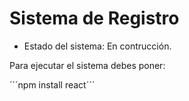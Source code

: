 <h1> Sistema de Registro </h1>

- Estado del sistema: En contrucción.

Para ejecutar el sistema debes poner:

´´´npm install react´´´
